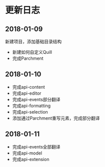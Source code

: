# 更新日志

## 2018-01-09

新建项目，添加基础目录结构

* 新建如何自定义Quill
* 完成Parchment

## 2018-01-10

* 完成api-content
* 完成api-editor
* 完成api-events部分翻译
* 完成api-formatting
* 完成api-selection
* 添加通过Parchment重写元素，完成部分翻译

## 2018-01-11

* 完成api-events全部翻译
* 完成api-model
* 完成api-extension



